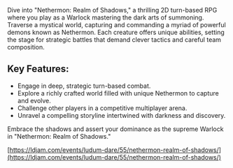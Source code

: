 Dive into "Nethermon: Realm of Shadows," a thrilling 2D turn-based RPG where you play as a Warlock mastering the dark arts of summoning. Traverse a mystical world, capturing and commanding a myriad of powerful demons known as Nethermon. Each creature offers unique abilities, setting the stage for strategic battles that demand clever tactics and careful team composition.

## Key Features:
* Engage in deep, strategic turn-based combat.
* Explore a richly crafted world filled with unique Nethermon to capture and evolve.
* Challenge other players in a competitive multiplayer arena.
* Unravel a compelling storyline intertwined with darkness and discovery.

Embrace the shadows and assert your dominance as the supreme Warlock in "Nethermon: Realm of Shadows."

[https://ldjam.com/events/ludum-dare/55/nethermon-realm-of-shadows/](https://ldjam.com/events/ludum-dare/55/nethermon-realm-of-shadows/)
